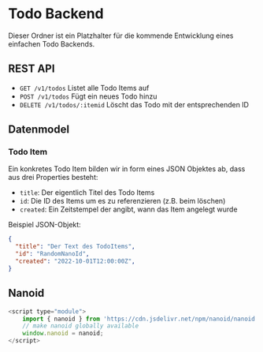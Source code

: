 # Todo Backend
Dieser Ordner ist ein Platzhalter für die kommende Entwicklung eines einfachen Todo Backends.

## REST API

* `GET /v1/todos` Listet alle Todo Items auf
* `POST /v1/todos` Fügt ein neues Todo hinzu
* `DELETE /v1/todos/:itemid` Löscht das Todo mit der entsprechenden ID

## Datenmodel

### Todo Item
Ein konkretes Todo Item bilden wir in form eines JSON Objektes ab, dass aus drei Properties besteht:
 * `title`: Der eigentlich Titel des Todo Items
 * `id`: Die ID des Items um es zu referenzieren (z.B. beim löschen)
 * `created`: Ein Zeitstempel der angibt, wann das Item angelegt wurde

 Beispiel JSON-Objekt:
```json
{
  "title": "Der Text des TodoItems",
  "id": "RandomNanoId",
  "created": "2022-10-01T12:00:00Z",
}
```

## Nanoid

```javascript
<script type="module">
    import { nanoid } from 'https://cdn.jsdelivr.net/npm/nanoid/nanoid.js';
    // make nanoid globally available
    window.nanoid = nanoid;
</script>
```
